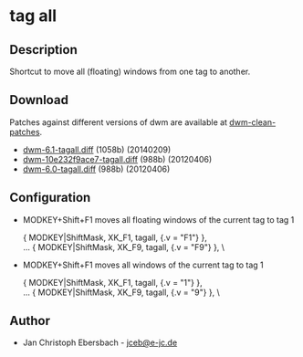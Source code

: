 # tag all #

## Description ##

Shortcut to move all (floating) windows from one tag to another.

## Download ##
Patches against different versions of dwm are available at
[dwm-clean-patches](https://github.com/jceb/dwm-clean-patches).

 * [dwm-6.1-tagall.diff](dwm-6.1-tagall.diff) (1058b) (20140209)
 * [dwm-10e232f9ace7-tagall.diff](dwm-10e232f9ace7-tagall.diff) (988b) (20120406)
 * [dwm-6.0-tagall.diff](dwm-6.0-tagall.diff) (988b) (20120406)

## Configuration ##

 * MODKEY+Shift+F1 moves all floating windows of the current tag to tag 1

    { MODKEY|ShiftMask,     XK_F1,      tagall,        {.v = "F1"} }, \
    ...
    { MODKEY|ShiftMask,     XK_F9,      tagall,        {.v = "F9"} }, \

 * MODKEY+Shift+F1 moves all windows of the current tag to tag 1

    { MODKEY|ShiftMask,     XK_F1,      tagall,        {.v = "1"} }, \
    ...
    { MODKEY|ShiftMask,     XK_F9,      tagall,        {.v = "9"} }, \

## Author ##
 * Jan Christoph Ebersbach - <jceb@e-jc.de>
